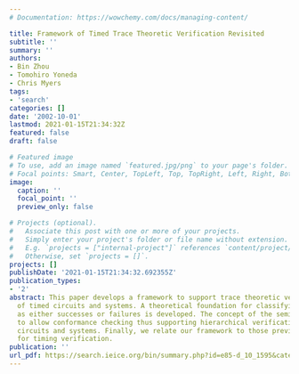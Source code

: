 ```yaml
---
# Documentation: https://wowchemy.com/docs/managing-content/

title: Framework of Timed Trace Theoretic Verification Revisited
subtitle: ''
summary: ''
authors:
- Bin Zhou
- Tomohiro Yoneda
- Chris Myers
tags:
- 'search'
categories: []
date: '2002-10-01'
lastmod: 2021-01-15T21:34:32Z
featured: false
draft: false

# Featured image
# To use, add an image named `featured.jpg/png` to your page's folder.
# Focal points: Smart, Center, TopLeft, Top, TopRight, Left, Right, BottomLeft, Bottom, BottomRight.
image:
  caption: ''
  focal_point: ''
  preview_only: false

# Projects (optional).
#   Associate this post with one or more of your projects.
#   Simply enter your project's folder or file name without extension.
#   E.g. `projects = ["internal-project"]` references `content/project/deep-learning/index.md`.
#   Otherwise, set `projects = []`.
projects: []
publishDate: '2021-01-15T21:34:32.692355Z'
publication_types:
- '2'
abstract: This paper develops a framework to support trace theoretic verification
  of timed circuits and systems. A theoretical foundation for classifying timed traces
  as either successes or failures is developed. The concept of the semimirror is introduced
  to allow conformance checking thus supporting hierarchical verification of timed
  circuits and systems. Finally, we relate our framework to those previously proposed
  for timing verification.
publication: ''
url_pdf: https://search.ieice.org/bin/summary.php?id=e85-d_10_1595&category=D&year=2002&lang=E&abst=
---
```

